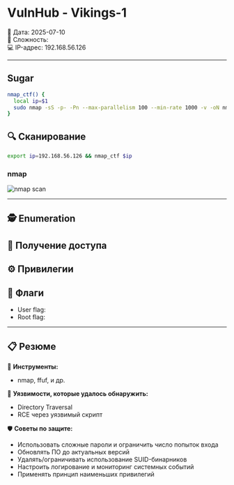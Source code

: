 # VulnHub - Vikings-1

📅 Дата: 2025-07-10  
🧠 Сложность:  
💻 IP-адрес: 192.168.56.126  

---

## Sugar

```bash
nmap_ctf() {
  local ip=$1
  sudo nmap -sS -p- -Pn --max-parallelism 100 --min-rate 1000 -v -oN nmap-sS.txt $ip && nmap -sT -Pn -sV -T4 -A -v -p "$(grep -oP \"^[0-9]+(?=/tcp\s+open)\" nmap-sS.txt | sort -n | paste -sd \",\")" -oN nmap-sV.txt $ip
}
```


## 🔍 Сканирование

```bash
export ip=192.168.56.126 && nmap_ctf $ip
```

### nmap  

![nmap scan](screenshots/nmap_scan.png)

---

## 🕵️ Enumeration



## 📂 Получение доступа



## ⚙️ Привилегии



## 🏁 Флаги

- User flag: 
- Root flag: 

---

## 📋 Резюме

🧰 **Инструменты:**
  - nmap, ffuf, и др.

🚨 **Уязвимости, которые удалось обнаружить:**  
  - Directory Traversal  
  - RCE через уязвимый скрипт  

🛡 **Советы по защите:**
  - Использовать сложные пароли и ограничить число попыток входа
  - Обновлять ПО до актуальных версий
  - Удалять/ограничивать использование SUID-бинарников
  - Настроить логирование и мониторинг системных событий
  - Применять принцип наименьших привилегий


